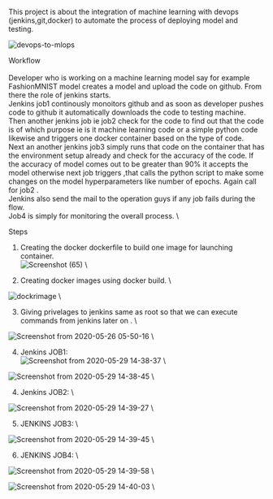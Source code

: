 This project is about the integration of machine learning with devops (jenkins,git,docker) to automate the process of deploying model and testing.

![devops-to-mlops](https://user-images.githubusercontent.com/64701398/83324663-8fca3d00-a284-11ea-9409-2b453b477ad6.jpg)

Workflow <br> <br>
Developer who is working on a machine learning model say for example FashionMNIST model creates a model and upload the code on github.
From there the role of jenkins starts. \
Jenkins job1 continously monoitors github and as soon as developer pushes code to github it automatically downloads the code to testing machine. \
Then another jenkins job ie job2 check for the code to find out that the code is of which purpose ie is it machine learning code or a simple python code likewise and triggers one docker container based on the type of code. \
Next an another jenkins job3 simply runs that code on the container that has the environment setup already and check for the accuracy of the code. If the accuracy of model comes out to be greater than 90% it accepts the model otherwise next job triggers ,that calls the python script to make some changes on the model hyperparameters like number of epochs. Again call for job2 . \
Jenkins also send the mail to the operation guys if any job fails during the flow. \
Job4 is simply for monitoring the overall process. \

Steps
1. Creating the docker dockerfile to build one image for launching container. \
![Screenshot (65)](https://user-images.githubusercontent.com/64701398/83325159-eab16380-a287-11ea-9bec-cb32d53f0dd0.png) \

2. Creating docker images using docker build. \

![dockrimage](https://user-images.githubusercontent.com/64701398/83325275-bb4f2680-a288-11ea-81fa-d23b0a0efbc9.png) \

3. Giving privelages to jenkins same as root so that we can execute commands from jenkins later on . \

![Screenshot from 2020-05-26 05-50-16](https://user-images.githubusercontent.com/64701398/83325301-f6515a00-a288-11ea-8efd-3d9105fce003.png) \

4. Jenkins JOB1: \
![Screenshot from 2020-05-29 14-38-37](https://user-images.githubusercontent.com/64701398/83325332-357fab00-a289-11ea-8caa-ede8c205d86d.png) \

![Screenshot from 2020-05-29 14-38-45](https://user-images.githubusercontent.com/64701398/83325336-3adcf580-a289-11ea-8668-78ec60c87072.png) \

4. Jenkins JOB2: \

![Screenshot from 2020-05-29 14-39-27](https://user-images.githubusercontent.com/64701398/83325371-6cee5780-a289-11ea-9486-779608c2d82c.png) \

5. JENKINS JOB3: \

![Screenshot from 2020-05-29 14-39-45](https://user-images.githubusercontent.com/64701398/83325400-90b19d80-a289-11ea-8424-0b6fe16618d2.png) \

6. JENKINS JOB4: \

![Screenshot from 2020-05-29 14-39-58](https://user-images.githubusercontent.com/64701398/83325417-afb02f80-a289-11ea-8dc8-a771673e32f9.png) \

![Screenshot from 2020-05-29 14-40-03](https://user-images.githubusercontent.com/64701398/83325420-b3dc4d00-a289-11ea-9754-9751c4ede30a.png) \






